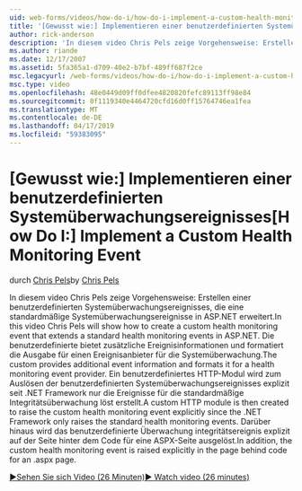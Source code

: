 ```yaml
---
uid: web-forms/videos/how-do-i/how-do-i-implement-a-custom-health-monitoring-event
title: '[Gewusst wie:] Implementieren einer benutzerdefinierten Systemüberwachungsereignisses | Microsoft-Dokumentation'
author: rick-anderson
description: 'In diesem video Chris Pels zeige Vorgehensweise: Erstellen einer benutzerdefinierten Systemüberwachungsereignisses, die eine standardmäßige Systemüberwachungsereignisse in ASP.NET erweitert. Die benutzerdefinierte Pro...'
ms.author: riande
ms.date: 12/17/2007
ms.assetid: 5fa365a1-d709-40e2-b7bf-489ff687f2ce
msc.legacyurl: /web-forms/videos/how-do-i/how-do-i-implement-a-custom-health-monitoring-event
msc.type: video
ms.openlocfilehash: 48e0449d09ff0dfee4820820fefc89113ff98e84
ms.sourcegitcommit: 0f1119340e4464720cfd16d0ff15764746ea1fea
ms.translationtype: MT
ms.contentlocale: de-DE
ms.lasthandoff: 04/17/2019
ms.locfileid: "59383095"
---
```

# <a name="how-do-i-implement-a-custom-health-monitoring-event"></a><span data-ttu-id="9767b-104">[Gewusst wie:] Implementieren einer benutzerdefinierten Systemüberwachungsereignisses</span><span class="sxs-lookup"><span data-stu-id="9767b-104">[How Do I:] Implement a Custom Health Monitoring Event</span></span>

<span data-ttu-id="9767b-105">durch [Chris Pels](https://twitter.com/chrispels)</span><span class="sxs-lookup"><span data-stu-id="9767b-105">by [Chris Pels](https://twitter.com/chrispels)</span></span>

<span data-ttu-id="9767b-106">In diesem video Chris Pels zeige Vorgehensweise: Erstellen einer benutzerdefinierten Systemüberwachungsereignisses, die eine standardmäßige Systemüberwachungsereignisse in ASP.NET erweitert.</span><span class="sxs-lookup"><span data-stu-id="9767b-106">In this video Chris Pels will show how to create a custom health monitoring event that extends a standard health monitoring events in ASP.NET.</span></span> <span data-ttu-id="9767b-107">Die benutzerdefinierte bietet zusätzliche Ereignisinformationen und formatiert die Ausgabe für einen Ereignisanbieter für die Systemüberwachung.</span><span class="sxs-lookup"><span data-stu-id="9767b-107">The custom provides additional event information and formats it for a health monitoring event provider.</span></span> <span data-ttu-id="9767b-108">Ein benutzerdefiniertes HTTP-Modul wird zum Auslösen der benutzerdefinierten Systemüberwachungsereignisses explizit seit .NET Framework nur die Ereignisse für die standardmäßige Integritätsüberwachung löst erstellt.</span><span class="sxs-lookup"><span data-stu-id="9767b-108">A custom HTTP module is then created to raise the custom health monitoring event explicitly since the .NET Framework only raises the standard health monitoring events.</span></span> <span data-ttu-id="9767b-109">Darüber hinaus wird das benutzerdefinierte Überwachung integritätsereignis explizit auf der Seite hinter dem Code für eine ASPX-Seite ausgelöst.</span><span class="sxs-lookup"><span data-stu-id="9767b-109">In addition, the custom health monitoring event is raised explicitly in the page behind code for an .aspx page.</span></span>

[<span data-ttu-id="9767b-110">&#9654;Sehen Sie sich Video (26 Minuten)</span><span class="sxs-lookup"><span data-stu-id="9767b-110">&#9654; Watch video (26 minutes)</span></span>](https://channel9.msdn.com/Blogs/ASP-NET-Site-Videos/how-do-i-implement-a-custom-health-monitoring-event)
